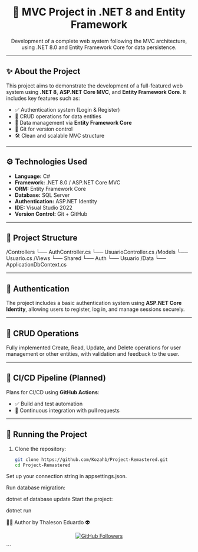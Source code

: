 <h1 align="center">🧩 MVC Project in .NET 8 and Entity Framework</h1>
<p align="center">
  Development of a complete web system following the MVC architecture, using .NET 8.0 and Entity Framework Core for data persistence.
</p>

---

## ✨ About the Project

This project aims to demonstrate the development of a full-featured web system using **.NET 8**, **ASP.NET Core MVC**, and **Entity Framework Core**. It includes key features such as:

- ✅ Authentication system (Login & Register)
- 🧩 CRUD operations for data entities
- 💾 Data management via **Entity Framework Core**
- 🚀 Git for version control
- 🛠️ Clean and scalable MVC structure

---

## ⚙️ Technologies Used

- **Language:** C#
- **Framework:** .NET 8.0 / ASP.NET Core MVC
- **ORM:** Entity Framework Core
- **Database:** SQL Server
- **Authentication:** ASP.NET Identity
- **IDE:** Visual Studio 2022
- **Version Control:** Git + GitHub

---

## 📁 Project Structure

/Controllers └── AuthController.cs └── UsuarioController.cs /Models └── Usuario.cs /Views └── Shared └── Auth └── Usuario /Data └── ApplicationDbContext.cs

---

## 🔐 Authentication

The project includes a basic authentication system using **ASP.NET Core Identity**, allowing users to register, log in, and manage sessions securely.

---

## 🔄 CRUD Operations

Fully implemented Create, Read, Update, and Delete operations for user management or other entities, with validation and feedback to the user.

---

## 🚧 CI/CD Pipeline (Planned)

Plans for CI/CD using **GitHub Actions**:
- ✅ Build and test automation
- 🔄 Continuous integration with pull requests

---

## 🚀 Running the Project

1. Clone the repository:
   ```bash
   git clone https://github.com/Kozahb/Project-Remastered.git
   cd Project-Remastered
Set up your connection string in appsettings.json.

Run database migration:

dotnet ef database update
Start the project:

dotnet run

👨‍💻 Author
 by Thaleson Eduardo 👽

<p align="center"> <a href="https://github.com/Kozahb" target="_blank"> <img src="https://img.shields.io/github/followers/Kozahb?label=Follow&style=social" alt="GitHub Followers"> </a> </p> ```
